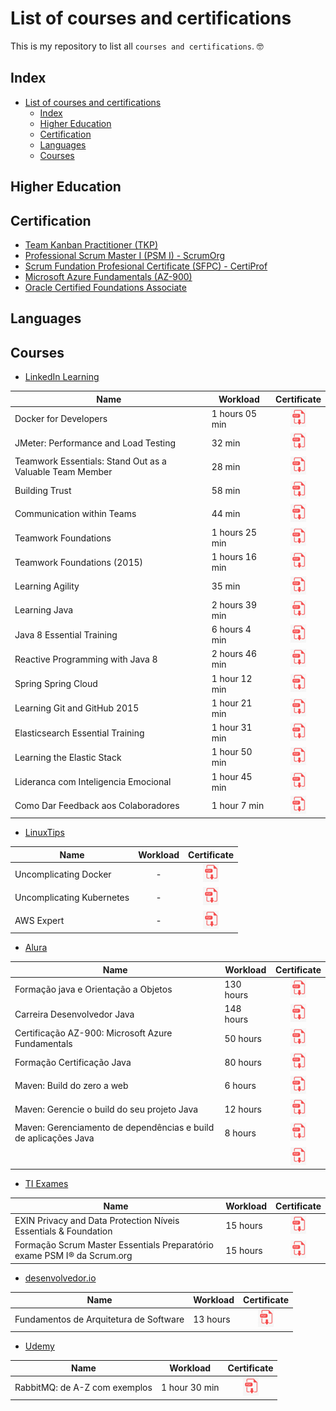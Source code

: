 # List of courses and certifications

This is my repository to list all `courses and certifications`. 🤓️

## Index

- [List of courses and certifications](#list-of-courses-and-certifications)
  - [Index](#index)
  - [Higher Education](#higher-education)
  - [Certification](#certification)
  - [Languages](#languages)
  - [Courses](#courses)

## Higher Education

## Certification

- [Team Kanban Practitioner (TKP)](/certificates/team-kanban-practitioner-TKP.pdf)
- [Professional Scrum Master I (PSM I) - ScrumOrg](/certificates/professional-scrum-master-I-PSMI-scrum-org.pdf)
- [Scrum Fundation Profesional Certificate (SFPC) - CertiProf](/certificates/scrum-fundation-profesional-certificate-certiprof.pdf)
- [Microsoft Azure Fundamentals (AZ-900)](/certificates/microsoft-certified-professional-azure-fundamentals.pdf) 
- [Oracle Certified Foundations Associate](/certificates/oracle-certified-foundations-associate.pdf)

## Languages

## Courses

- [LinkedIn Learning](https://www.linkedin.com/learning/)

| Name                                 | Workload       |                                                     Certificate                                                     |
| ------------------------------------ | -------------- | :-----------------------------------------------------------------------------------------------------------------: |
| Docker for Developers                | 1 hours 05 min | [![certificate](/images/image-pdf-02-25-x-29.png)](/certificates/linkedin/docker-for-developers-2019.pdf)            |
| JMeter: Performance and Load Testing |    32 min      | [![certificate](/images/image-pdf-02-25-x-29.png)](/certificates/linkedin/jmeter-performance-and-load-testing.pdf)                |
| Teamwork Essentials: Stand Out as a Valuable Team Member | 28 min | [![certificate](/images/image-pdf-02-25-x-29.png)](/certificates/linkedin/teamwork-essentials-stand-out-as-a-valuablet-team-member.pdf)  |
| Building Trust | 58 min | [![certificate](/images/image-pdf-02-25-x-29.png)](/certificates/linkedin/building-trust-2018.pdf) |
| Communication within Teams | 44 min | [![certificate](/images/image-pdf-02-25-x-29.png)](/certificates/linkedin/communication-within-teams.pdf) |
| Teamwork Foundations | 1 hours 25 min | [![certificate](/images/image-pdf-02-25-x-29.png)](/certificates/linkedin/teamwork-foundations.pdf) |
| Teamwork Foundations (2015) | 1 hours 16 min | [![certificate](/images/image-pdf-02-25-x-29.png)](/certificates/linkedin/teamwork-foundations-2015.pdf) |
| Learning Agility | 35 min | [![certificate](/images/image-pdf-02-25-x-29.png)](/certificates/linkedin/learning-agility.pdf) |
| Learning Java                        | 2 hours 39 min |            [![certificate](/images/image-pdf-02-25-x-29.png)](/certificates/linkedin/learning-java.pdf)             |
| Java 8 Essential Training            | 6 hours 4 min  | [![certificate](/images/image-pdf-02-25-x-29.png)](/certificates/linkedin/linkedin/java-8-essential-training.pdf)  |
| Reactive Programming with Java 8     | 2 hours 46 min | [![certificate](/images/image-pdf-02-25-x-29.png)](/certificates/reactive-programming-with-java-8.pdf)        |
| Spring Spring Cloud                  | 1 hour 12 min  | [![certificate](/images/image-pdf-02-25-x-29.png)](/certificates/linkedin/spring-spring-cloud.pdf)          |
| Learning Git and GitHub 2015         | 1 hour 21 min  | [![certificate](/images/image-pdf-02-25-x-29.png)](/certificates/linkedin/learning-git-and-gitHub-2015.pdf)     |
| Elasticsearch Essential Training     | 1 hour 31 min  | [![certificate](/images/image-pdf-02-25-x-29.png)](/certificates/linkedin/elasticsearch-essential-training.pdf)   |
| Learning the Elastic Stack           | 1 hour 50 min  | [![certificate](/images/image-pdf-02-25-x-29.png)](/certificates/linkedin/learning-the-elastic-stack.pdf)      |
| Lideranca com Inteligencia Emocional | 1 hour 45 min  | [![certificate](/images/image-pdf-02-25-x-29.png)](/certificates/linkedin/lideranca-com-inteligencia-emocional.pdf) |
| Como Dar Feedback aos Colaboradores  | 1 hour 7 min   | [![certificate](/images/image-pdf-02-25-x-29.png)](/certificates/linkedin/como-dar-feedback-aos-colaboradores.pdf)  |

- [LinuxTips](https://www.linuxtips.io/)


| Name                      | Workload |                                                Certificate                                                |
| ------------------------- | :------: | :-------------------------------------------------------------------------------------------------------: |
| Uncomplicating Docker     |    -     |   [![certificate](/images/image-pdf-02-25-x-29.png)](/certificates/linuxtips/uncomplicating-docker.pdf)   |
| Uncomplicating Kubernetes |    -     | [![certificate](/images/image-pdf-02-25-x-29.png)](/certificates/linuxtips/uncomplicating-kubernetes.pdf) |
| AWS Expert                |    -     | [![certificate](/images/image-pdf-02-25-x-29.png)](/certificates/linuxtips/aws-expert.pdf)                |

- [Alura](https://www.alura.com.br)

| Name                                                            | Workload  |                                                            Certificate                                                             |
| --------------------------------------------------------------- | --------- | :--------------------------------------------------------------------------------------------------------------------------------: |
| Formação java e Orientação a Objetos                            | 130 hours |           [![certificate](/images/image-pdf-02-25-x-29.png)](/certificates/alura/formacao-java-orientacao-a-objeto.pdf)            |
| Carreira Desenvolvedor Java                                     | 148 hours |              [![certificate](/images/image-pdf-02-25-x-29.png)](/certificates/alura/carreira-desenvolvedor-java.pdf)               |
| Certificação AZ-900: Microsoft Azure Fundamentals               | 50 hours  |    [![certificate](/images/image-pdf-02-25-x-29.png)](/certificates/alura/certificacao-az-900-microsoft-azure-fundamentals.pdf)    |
| Formação Certificação Java                                      | 80 hours  |               [![certificate](/images/image-pdf-02-25-x-29.png)](/certificates/alura/formacao-certificacao-java.pdf)               |
| Maven: Build do zero a web                                      | 6 hours   |               [![certificate](/images/image-pdf-02-25-x-29.png)](/certificates/alura/maven-build-do-zero-a-web.pdf)                |
| Maven: Gerencie o build do seu projeto Java                     | 12 hours  |       [![certificate](/images/image-pdf-02-25-x-29.png)](/certificates/alura/maven-gerencie-o-build-do-seu-projeto-java.pdf)       |
| Maven: Gerenciamento de dependências e build de aplicações Java | 8 hours   | [![certificate](/images/image-pdf-02-25-x-29.png)](/certificates/alura/maven-gerenciamento-dependencias-build-aplicacoes-java.pdf) |
|                                                                 |           |                              [![certificate](/images/image-pdf-02-25-x-29.png)](/certificates/alura/)                              |

- [TI Exames](https://tiexames.com.br)

| Name                                                                    | Workload |                                                                   Certificate                                                                    |
| ----------------------------------------------------------------------- | -------- | :----------------------------------------------------------------------------------------------------------------------------------------------: |
| EXIN Privacy and Data Protection Níveis Essentials & Foundation         | 15 hours |    [![certificate](/images/image-pdf-02-25-x-29.png)](/certificates/ti-exames/EXIN-privacy-and-data-protection-essentials-and-foundation.pdf)    |
| Formação Scrum Master Essentials Preparatório exame PSM I® da Scrum.org | 15 hours | [![certificate](/images/image-pdf-02-25-x-29.png)](/certificates/ti-exames/formação-scrum-master-essentials-preparatório-para-o-exame-PSM-I.pdf) |

- [desenvolvedor.io](https://desenvolvedor.io/)

| Name                                   | Workload |                                                          Certificate                                                          |
| -------------------------------------- | -------- | :---------------------------------------------------------------------------------------------------------------------------: |
| Fundamentos de Arquitetura de Software | 13 hours | [![certificate](/images/image-pdf-02-25-x-29.png)](/certificates/desenvolvedor-io/fundamentos-de-arquitetura-de-software.png) |

- [Udemy](https://udemy.com/)

| Name                                   | Workload |                                                          Certificate                                                          |
| -------------------------------------- | -------- | :---------------------------------------------------------------------------------------------------------------------------: |
| RabbitMQ: de A-Z com exemplos          | 1 hour 30 min | [![certificate](/images/image-pdf-02-25-x-29.png)](/certificates/desenvolvedor-io/fundamentos-de-arquitetura-de-software.png) |

